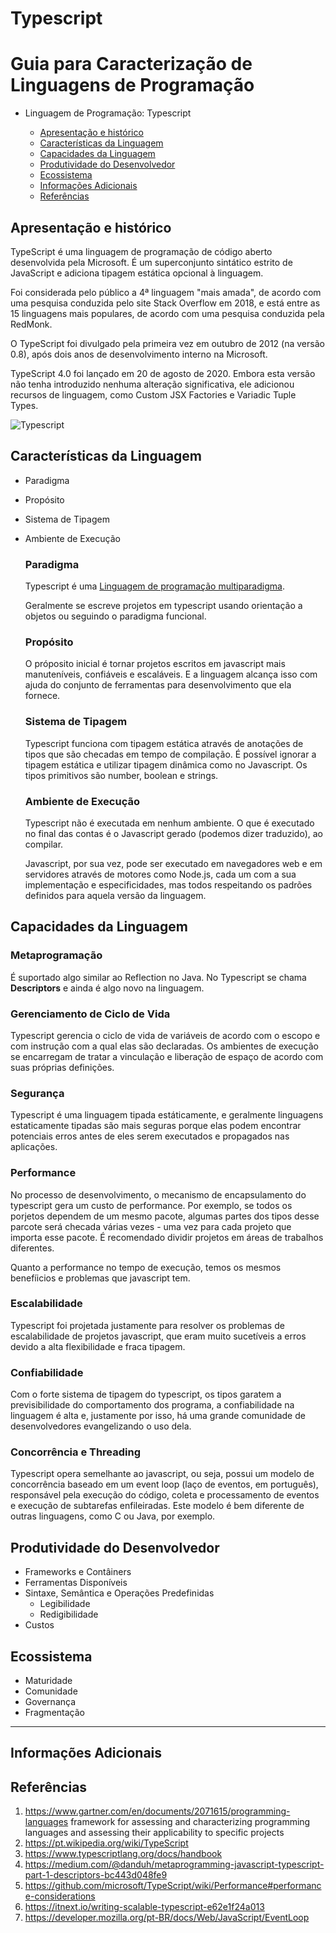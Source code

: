 # Typescript


<!--
Recomendações:
1. A
2. B

Contribuidores:
+ Kenia e Luiz
+ Mauricio Santiago, Gustavo Santos, Matheus Novais, Ivens Joris, Matheus Silva
+ Álvaro Souza Oliveira; Carlos Mosselman Cabral Neto; Thiago Vieira Souza Andrade; Caio Nery Matos Santos; Vanessa Machado Araújo
+ Daniel

Fontes:
+ Criação do TOC
  + [Table of contents generated with markdown-toc](http://ecotrust-canada.github.io/markdown-toc/)
---

-->

# Guia para Caracterização de Linguagens de Programação

- Linguagem de Programação: Typescript

  - [Apresentação e histórico](#apresentação-e-histórico)
  - [Características da Linguagem](#características-da-linguagem)
  - [Capacidades da Linguagem](#capacidades-da-linguagem)
  - [Produtividade do Desenvolvedor](#produtividade-do-desenvolvedor)
  - [Ecossistema](#ecossistema)
  - [Informações Adicionais](#informa--es-adicionais)
  - [Referências](#refer-ncias)

## Apresentação e histórico

<!-- _Breve texto de apresentação._ -->

TypeScript é uma linguagem de programação de código aberto desenvolvida pela Microsoft. É um superconjunto sintático estrito de JavaScript e adiciona tipagem estática opcional à linguagem.

Foi considerada pelo público a 4ª linguagem "mais amada", de acordo com uma pesquisa conduzida pelo site Stack Overflow em 2018, e está entre as 15 linguagens mais populares, de acordo com uma pesquisa conduzida pela RedMonk.

O TypeScript foi divulgado pela primeira vez em outubro de 2012 (na versão 0.8), após dois anos de desenvolvimento interno na Microsoft.

TypeScript 4.0 foi lançado em 20 de agosto de 2020. Embora esta versão não tenha introduzido nenhuma alteração significativa, ele adicionou recursos de linguagem, como Custom JSX Factories e Variadic Tuple Types.

<!-- _Colocar uma figura / árvore, com pais e filhos_. -->

![Typescript](https://user-images.githubusercontent.com/12684971/144700545-3381e03f-77e5-46c7-b78c-ef4a8a1a5aa5.png)


## Características da Linguagem

- Paradigma
- Propósito
- Sistema de Tipagem
- Ambiente de Execução
  
  ### Paradigma
  
  Typescript é uma [Linguagem de programação multiparadigma](https://pt.wikipedia.org/wiki/Linguagem_de_programa%C3%A7%C3%A3o_multiparadigma).
  
  Geralmente se escreve projetos em typescript usando orientação a objetos ou seguindo o paradigma funcional.
  
  ### Propósito
  
  O próposito inicial é tornar projetos escritos em javascript mais manuteníveis, confiáveis e escaláveis. E a linguagem alcança isso com ajuda do conjunto de ferramentas para desenvolvimento que ela fornece.
  
  ### Sistema de Tipagem
  
  Typescript funciona com tipagem estática através de anotações de tipos que são checadas em tempo de compilação. 
  É possível ignorar a tipagem estática e utilizar tipagem dinâmica como no Javascript.
  Os tipos primitivos são number, boolean e strings.
  
  ### Ambiente de Execução
  
  Typescript não é executada em nenhum ambiente. O que é executado no final das contas é o Javascript gerado (podemos dizer traduzido), ao compilar.
  
  Javascript, por sua vez, pode ser executado em navegadores web e em servidores através de motores como Node.js, cada um com a sua implementação e especificidades, mas todos respeitando os padrões definidos para aquela versão da linguagem.
  
## Capacidades da Linguagem

### Metaprogramação

É suportado algo similar ao Reflection no Java. No Typescript se chama __Descriptors__ e ainda é algo novo na linguagem.

### Gerenciamento de Ciclo de Vida

Typescript gerencia o ciclo de vida de variáveis de acordo com o escopo e com instrução com a qual elas são declaradas.
Os ambientes de execução se encarregam de tratar a vinculação e liberação de espaço de acordo com suas próprias definições.

### Segurança

Typescript é uma linguagem tipada estáticamente, e geralmente linguagens estaticamente tipadas são mais seguras porque elas podem encontrar potenciais erros antes de eles serem executados e propagados nas aplicações.

### Performance

No processo de desenvolvimento, o mecanismo de encapsulamento do typescript gera um custo de performance. Por exemplo, se todos os porjetos dependem de um mesmo pacote, algumas partes dos tipos desse parcote será checada várias vezes - uma vez para cada projeto que importa esse pacote. É recomendado dividir projetos em áreas de trabalhos diferentes.

Quanto a performance no tempo de execução, temos os mesmos benefíicios e problemas que javascript tem.

###  Escalabilidade

Typescript foi projetada justamente para resolver os problemas de escalabilidade de projetos javascript, que eram muito sucetíveis a erros devido a alta flexibilidade e fraca tipagem.

### Confiabilidade

Com o forte sistema de tipagem do typescript, os tipos garatem a previsibilidade do comportamento dos programa, a confiabilidade na linguagem é alta e, justamente por isso, há uma grande comunidade de desenvolvedores evangelizando o uso dela.

### Concorrência e Threading

Typescript opera semelhante ao javascript, ou seja, possui um modelo de concorrência baseado em um event loop (laço de eventos, em português), responsável pela execução do código, coleta e processamento de eventos e execução de subtarefas enfileiradas. Este modelo é bem diferente de outras linguagens, como C ou Java, por exemplo.


## Produtividade do Desenvolvedor

- Frameworks e Contâiners
- Ferramentas Disponíveis
- Sintaxe, Semântica e Operações Predefinidas
  - Legibilidade
  - Redigibilidade
- Custos

## Ecossistema

- Maturidade
- Comunidade
- Governança
- Fragmentação

---

## Informações Adicionais

## Referências

1. https://www.gartner.com/en/documents/2071615/programming-languages
   framework for assessing and characterizing programming languages and assessing their applicability to specific projects
2. https://pt.wikipedia.org/wiki/TypeScript
3. https://www.typescriptlang.org/docs/handbook
4. https://medium.com/@danduh/metaprogramming-javascript-typescript-part-1-descriptors-bc443d048fe9
5. https://github.com/microsoft/TypeScript/wiki/Performance#performance-considerations
6. https://itnext.io/writing-scalable-typescript-e62e1f24a013
7. https://developer.mozilla.org/pt-BR/docs/Web/JavaScript/EventLoop
